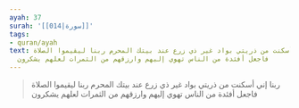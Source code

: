 ```yaml
---
ayah: 37
surah: '[[014|سورة]]'
tags:
- quran/ayah
text: ربنا إني أسكنت من ذريتي بواد غير ذي زرع عند بيتك المحرم ربنا ليقيموا الصلاة
  فاجعل أفئدة من الناس تهوي إليهم وارزقهم من الثمرات لعلهم يشكرون
---
```

> ربنا إني أسكنت من ذريتي بواد غير ذي زرع عند بيتك المحرم ربنا ليقيموا الصلاة فاجعل أفئدة من الناس تهوي إليهم وارزقهم من الثمرات لعلهم يشكرون
